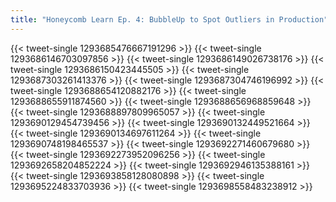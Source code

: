 ```yaml
---
title: "Honeycomb Learn Ep. 4: BubbleUp to Spot Outliers in Production"
---
```


{{< tweet-single 1293685476667191296 >}}
{{< tweet-single 1293686146703097856 >}}
{{< tweet-single 1293686149026738176 >}}
{{< tweet-single 1293686150423445505 >}}
{{< tweet-single 1293687303261413376 >}}
{{< tweet-single 1293687304746196992 >}}
{{< tweet-single 1293688654120882176 >}}
{{< tweet-single 1293688655911874560 >}}
{{< tweet-single 1293688656968859648 >}}
{{< tweet-single 1293688897809965057 >}}
{{< tweet-single 1293690129454739456 >}}
{{< tweet-single 1293690132449521664 >}}
{{< tweet-single 1293690134697611264 >}}
{{< tweet-single 1293690748198465537 >}}
{{< tweet-single 1293692271460679680 >}}
{{< tweet-single 1293692273952096256 >}}
{{< tweet-single 1293692658204852224 >}}
{{< tweet-single 1293692946135388161 >}}
{{< tweet-single 1293693858128080898 >}}
{{< tweet-single 1293695224833703936 >}}
{{< tweet-single 1293698558483238912 >}}
